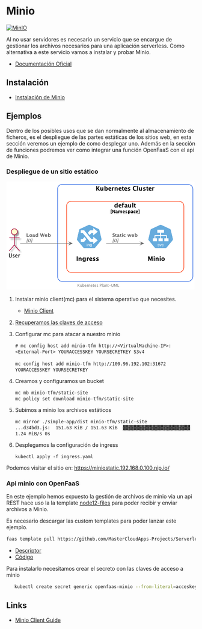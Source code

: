 # Minio

[![MinIO](https://raw.githubusercontent.com/minio/minio/master/.github/logo.svg?sanitize=true)](https://min.io)

Al no usar servidores es necesario un servicio que se encargue de gestionar los archivos necesarios para una aplicación serverless. Como alternativa a este servicio vamos a instalar y probar Minio.

- [Documentación Oficial](https://min.io/)

## Instalación

- [Instalación de Minio](install.md)

## Ejemplos

Dentro de los posibles usos que se dan normalmente al almacenamiento de ficheros, es el despliegue de las partes estáticas de los sitios web, en esta sección veremos un ejemplo de como desplegar uno. Además en la sección de funciones podremos ver como integrar una función OpenFaaS con el api de Minio.

### Despliegue de un sitio estático

![Static website](/uml/2.GestionArchivos/minio/simple-app/simple-app.png)

1. Instalar minio client(mc) para el sistema operativo que necesites.
     - [Minio Client](https://github.com/minio/mc)

1. [Recuperamos las claves de acceso](install.md#recuperando-las-keys-de-acceso)

1. Configurar mc para atacar a nuestro minio

    ```shell
    # mc config host add minio-tfm http://<VirtualMachine-IP>:<External-Port> YOURACCESSKEY YOURSECRETKEY S3v4
    
    mc config host add minio-tfm http://100.96.192.102:31672 YOURACCESSKEY YOURSECRETKEY
    ```

1. Creamos y configuramos un bucket

    ```shell
    mc mb minio-tfm/static-site
    mc policy set download minio-tfm/static-site
    ```

1. Subimos a minio los archivos estáticos

    ```shell
    mc mirror ./simple-app/dist minio-tfm/static-site
    ...d34bd3.js:  151.63 KiB / 151.63 KiB  ▓▓▓▓▓▓▓▓▓▓▓▓▓▓▓▓▓▓▓▓▓▓▓▓▓  1.24 MiB/s 0s
    ```

1. Desplegamos la configuración de ingress

    ```shell
    kubectl apply -f ingress.yaml
    ```

Podemos visitar el sitio en:
<https://miniostatic.192.168.0.100.nip.io/>

### Api minio con OpenFaaS

En este ejemplo hemos expuesto la gestión de archivos de minio via un api REST hace uso la la template [node12-files](/1.faas/openFaas/readme.md#node12-files) para poder recibir y enviar archivos a Minio.

Es necesario descargar las custom templates para poder lanzar este ejemplo.

```sh
faas template pull https://github.com/MasterCloudApps-Projects/Serverless-Kubernetes-openfass
```

- [Descriptor](/Examples/openfaas/minio-api.yml)
- [Código](/Examples/openfaas/minio-api)

Para instalarlo necesitamos crear el secreto con las claves de acceso a minio

```sh
   kubectl create secret generic openfaas-minio --from-literal=acceskey=YOURACCESSKEY --from-literal=secretkey=YOURSECRETKEY -n openfaas-fn
```

## Links

- [Minio Client Guide](https://github.com/minio/mc/blob/master/docs/minio-client-complete-guide.md)
